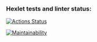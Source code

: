 ### Hexlet tests and linter status:
[![Actions Status](https://github.com/slavaoblog/java-project-61/workflows/hexlet-check/badge.svg)](https://github.com/slavaoblog/java-project-61/actions)

[![Maintainability](https://api.codeclimate.com/v1/badges/a3c4de9d65ea427c31f2/maintainability)](https://codeclimate.com/github/slavaoblog/java-project-61/maintainability)
